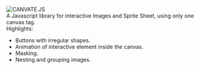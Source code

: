 
![CANVATE.JS](http://sakuracode.com/img/Ryu-github.svg)<br>
A Javascript library for interactive Images and Sprite Sheet, using only one canvas tag.
<br>Highlights:<br>
- Buttons with irregular shapes.
- Animation of interactive element inside the canvas.
- Masking.
- Nesting and grouping images.
